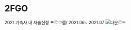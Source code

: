# 2FGO
2021 기숙사 내 자습신청 프로그램/ 2021.06~ 2021.07
![다운로드](https://user-images.githubusercontent.com/67039023/124062754-44c4bf80-da6c-11eb-98c9-d17bef7e6b8c.png)
